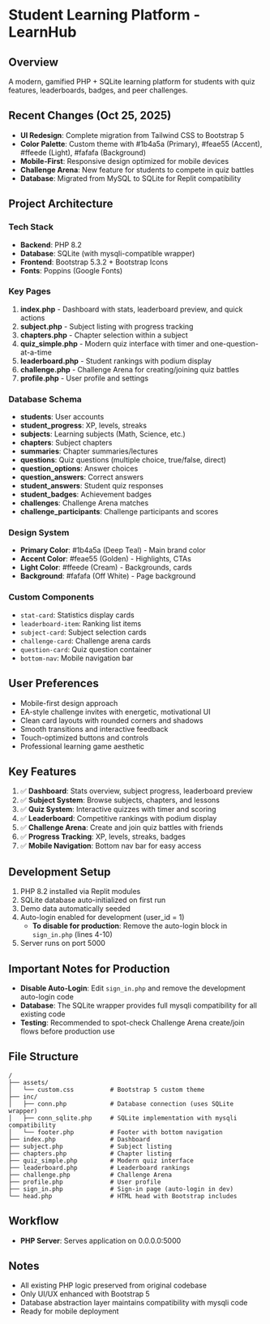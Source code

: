 # Student Learning Platform - LearnHub

## Overview
A modern, gamified PHP + SQLite learning platform for students with quiz features, leaderboards, badges, and peer challenges.

## Recent Changes (Oct 25, 2025)
- **UI Redesign**: Complete migration from Tailwind CSS to Bootstrap 5
- **Color Palette**: Custom theme with #1b4a5a (Primary), #feae55 (Accent), #ffeede (Light), #fafafa (Background)
- **Mobile-First**: Responsive design optimized for mobile devices
- **Challenge Arena**: New feature for students to compete in quiz battles
- **Database**: Migrated from MySQL to SQLite for Replit compatibility

## Project Architecture

### Tech Stack
- **Backend**: PHP 8.2
- **Database**: SQLite (with mysqli-compatible wrapper)
- **Frontend**: Bootstrap 5.3.2 + Bootstrap Icons
- **Fonts**: Poppins (Google Fonts)

### Key Pages
1. **index.php** - Dashboard with stats, leaderboard preview, and quick actions
2. **subject.php** - Subject listing with progress tracking
3. **chapters.php** - Chapter selection within a subject
4. **quiz_simple.php** - Modern quiz interface with timer and one-question-at-a-time
5. **leaderboard.php** - Student rankings with podium display
6. **challenge.php** - Challenge Arena for creating/joining quiz battles
7. **profile.php** - User profile and settings

### Database Schema
- **students**: User accounts
- **student_progress**: XP, levels, streaks
- **subjects**: Learning subjects (Math, Science, etc.)
- **chapters**: Subject chapters
- **summaries**: Chapter summaries/lectures
- **questions**: Quiz questions (multiple choice, true/false, direct)
- **question_options**: Answer choices
- **question_answers**: Correct answers
- **student_answers**: Student quiz responses
- **student_badges**: Achievement badges
- **challenges**: Challenge Arena matches
- **challenge_participants**: Challenge participants and scores

### Design System
- **Primary Color**: #1b4a5a (Deep Teal) - Main brand color
- **Accent Color**: #feae55 (Golden) - Highlights, CTAs
- **Light Color**: #ffeede (Cream) - Backgrounds, cards
- **Background**: #fafafa (Off White) - Page background

### Custom Components
- `stat-card`: Statistics display cards
- `leaderboard-item`: Ranking list items
- `subject-card`: Subject selection cards
- `challenge-card`: Challenge arena cards
- `question-card`: Quiz question container
- `bottom-nav`: Mobile navigation bar

## User Preferences
- Mobile-first design approach
- EA-style challenge invites with energetic, motivational UI
- Clean card layouts with rounded corners and shadows
- Smooth transitions and interactive feedback
- Touch-optimized buttons and controls
- Professional learning game aesthetic

## Key Features
1. ✅ **Dashboard**: Stats overview, subject progress, leaderboard preview
2. ✅ **Subject System**: Browse subjects, chapters, and lessons
3. ✅ **Quiz System**: Interactive quizzes with timer and scoring
4. ✅ **Leaderboard**: Competitive rankings with podium display
5. ✅ **Challenge Arena**: Create and join quiz battles with friends
6. ✅ **Progress Tracking**: XP, levels, streaks, badges
7. ✅ **Mobile Navigation**: Bottom nav bar for easy access

## Development Setup
1. PHP 8.2 installed via Replit modules
2. SQLite database auto-initialized on first run
3. Demo data automatically seeded
4. Auto-login enabled for development (user_id = 1)
   - **To disable for production**: Remove the auto-login block in `sign_in.php` (lines 4-10)
5. Server runs on port 5000

## Important Notes for Production
- **Disable Auto-Login**: Edit `sign_in.php` and remove the development auto-login code
- **Database**: The SQLite wrapper provides full mysqli compatibility for all existing code
- **Testing**: Recommended to spot-check Challenge Arena create/join flows before production use

## File Structure
```
/
├── assets/
│   └── custom.css          # Bootstrap 5 custom theme
├── inc/
│   ├── conn.php            # Database connection (uses SQLite wrapper)
│   ├── conn_sqlite.php     # SQLite implementation with mysqli compatibility
│   └── footer.php          # Footer with bottom navigation
├── index.php               # Dashboard
├── subject.php             # Subject listing
├── chapters.php            # Chapter listing
├── quiz_simple.php         # Modern quiz interface
├── leaderboard.php         # Leaderboard rankings
├── challenge.php           # Challenge Arena
├── profile.php             # User profile
├── sign_in.php             # Sign-in page (auto-login in dev)
└── head.php                # HTML head with Bootstrap includes
```

## Workflow
- **PHP Server**: Serves application on 0.0.0.0:5000

## Notes
- All existing PHP logic preserved from original codebase
- Only UI/UX enhanced with Bootstrap 5
- Database abstraction layer maintains compatibility with mysqli code
- Ready for mobile deployment

